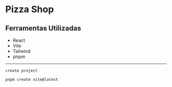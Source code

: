 # Pizza Shop 

## Ferramentas Utilizadas

- React
- Vite
- Tailwind
- pnpm
---

`create project`
```
pnpm create vite@latest
```
